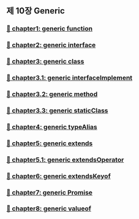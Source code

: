 ## **제 10장 Generic**

### [**📌 chapter1: generic function**](https://github.com/kwoneungbi/Sesac_fullstack/blob/master/Typescript/Study/%239_Generic/chapter1_function.ts)

### [**📌 chapter2: generic interface**](https://github.com/kwoneungbi/Sesac_fullstack/blob/master/Typescript/Study/%239_Generic/chapter2_interface.ts)

### [**📌 chapter3: generic class**](https://github.com/kwoneungbi/Sesac_fullstack/blob/master/Typescript/Study/%239_Generic/chapter3_class.ts)

### [**📌 chapter3.1: generic interfaceImplement**](https://github.com/kwoneungbi/Sesac_fullstack/blob/master/Typescript/Study/%239_Generic/chapter3.1_interfaceImple.ts)

### [**📌 chapter3.2: generic method**](https://github.com/kwoneungbi/Sesac_fullstack/blob/master/Typescript/Study/%239_Generic/chapter3.2_method.ts)

### [**📌 chapter3.3: generic staticClass**](https://github.com/kwoneungbi/Sesac_fullstack/blob/master/Typescript/Study/%239_Generic/chapter3.3_staticClass.ts)

### [**📌 chapter4: generic typeAlias**](https://github.com/kwoneungbi/Sesac_fullstack/blob/master/Typescript/Study/%239_Generic/chapter4_typeAlias.ts)

### [**📌 chapter5: generic extends**](https://github.com/kwoneungbi/Sesac_fullstack/blob/master/Typescript/Study/%239_Generic/chapter5_extends.ts)

### [**📌 chapter5.1: generic extendsOperator**](https://github.com/kwoneungbi/Sesac_fullstack/blob/master/Typescript/Study/%239_Generic/chapter5.1_extendsOperator.ts)

### [**📌 chapter6: generic extendsKeyof**](https://github.com/kwoneungbi/Sesac_fullstack/blob/master/Typescript/Study/%239_Generic/chapter6_extendsKeyof.ts)

### [**📌 chapter7: generic Promise**](https://github.com/kwoneungbi/Sesac_fullstack/blob/master/Typescript/Study/%239_Generic/chapter7_promise.ts)

### [**📌 chapter8: generic valueof**](https://github.com/kwoneungbi/Sesac_fullstack/blob/master/Typescript/Study/%239_Generic/chapter8_valueof.ts)
